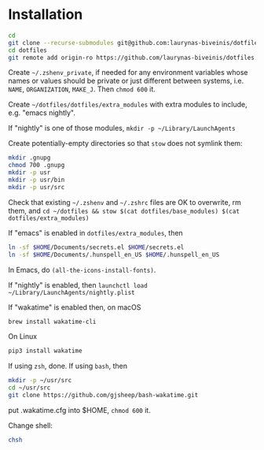 # Installation

```zsh
cd
git clone --recurse-submodules git@github.com:laurynas-biveinis/dotfiles.git
cd dotfiles
git remote add origin-ro https://github.com/laurynas-biveinis/dotfiles.git
```

Create `~/.zshenv_private`, if needed for any environment variables whose names
or values should be private or just different between systems, i.e. `NAME`,
`ORGANIZATION`, `MAKE_J`. Then `chmod 600` it.

Create `~/dotfiles/dotfiles/extra_modules` with extra modules to include, e.g.
"emacs nightly".

If "nightly" is one of those modules, `mkdir -p ~/Library/LaunchAgents`

Create potentially-empty directories so that `stow` does not symlink them:

```zsh
mkdir .gnupg
chmod 700 .gnupg
mkdir -p usr
mkdir -p usr/bin
mkdir -p usr/src
```

Check that existing `~/.zshenv` and `~/.zshrc` files are OK to overwrite, rm
them, and
`cd ~/dotfiles && stow $(cat dotfiles/base_modules) $(cat dotfiles/extra_modules)`

If "emacs" is enabled in `dotfiles/extra_modules`, then

```zsh
ln -sf $HOME/Documents/secrets.el $HOME/secrets.el
ln -sf $HOME/Documents/.hunspell_en_US $HOME/.hunspell_en_US
```

In Emacs, do `(all-the-icons-install-fonts)`.

If "nightly" is enabled, then `launchctl load ~/Library/LaunchAgents/nightly.plist`

If "wakatime" is enabled then, on macOS

```zsh
brew install wakatime-cli
```

On Linux

```bash
pip3 install wakatime
```

If using `zsh`, done. If using `bash`, then

```bash
mkdir -p ~/usr/src
cd ~/usr/src
git clone https://github.com/gjsheep/bash-wakatime.git
```

put .wakatime.cfg into $HOME, `chmod 600` it.

Change shell:

```bash
chsh
```
